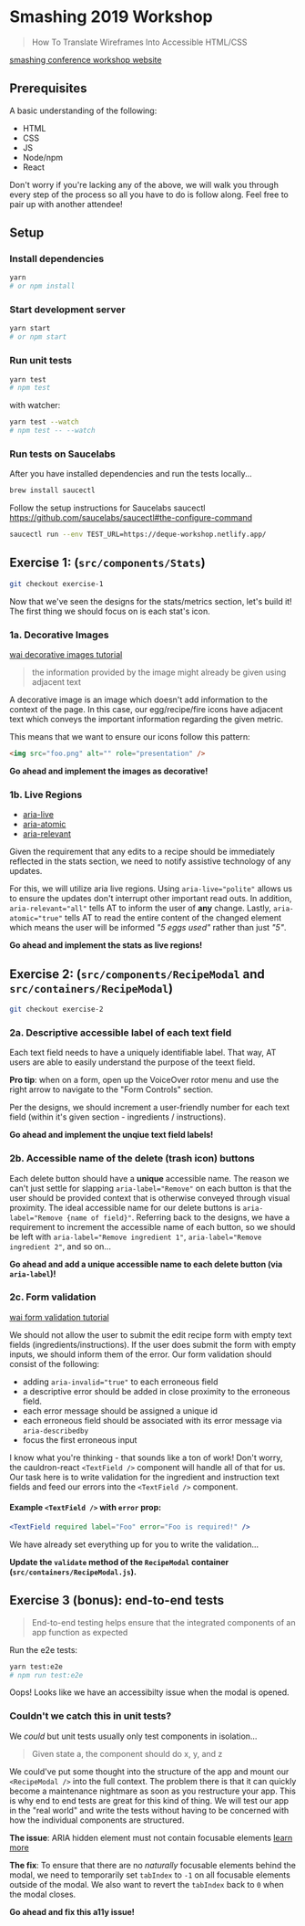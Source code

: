 # Smashing 2019 Workshop

> How To Translate Wireframes Into Accessible HTML/CSS

[smashing conference workshop website](https://smashingconf.com/sf-2019/workshops/deque)

## Prerequisites

A basic understanding of the following:

- HTML
- CSS
- JS
- Node/npm
- React

Don't worry if you're lacking any of the above, we will walk you through every step of the process so all you have to do is follow along. Feel free to pair up with another attendee!

## Setup

### Install dependencies

```sh
yarn
# or npm install
```

### Start development server

```sh
yarn start
# or npm start
```

### Run unit tests

```sh
yarn test
# npm test
```

with watcher:

```sh
yarn test --watch
# npm test -- --watch
```

### Run tests on Saucelabs

After you have installed dependencies and run the tests locally...

```sh
brew install saucectl
```

Follow the setup instructions for Saucelabs saucectl https://github.com/saucelabs/saucectl#the-configure-command

```sh
saucectl run --env TEST_URL=https://deque-workshop.netlify.app/
```

## Exercise 1: <Stats /> (`src/components/Stats`)

```sh
git checkout exercise-1
```

Now that we've seen the designs for the stats/metrics section, let's build it! The first thing we should focus on is each stat's icon.

### 1a. Decorative Images

[wai decorative images tutorial](https://www.w3.org/WAI/tutorials/images/decorative/)

> the information provided by the image might already be given using adjacent text

A decorative image is an image which doesn't add information to the context of the page. In this case, our egg/recipe/fire icons have adjacent text which conveys the important information regarding the given metric.

This means that we want to ensure our icons follow this pattern:

```html
<img src="foo.png" alt="" role="presentation" />
```

**Go ahead and implement the images as decorative!**

### 1b. Live Regions

- [aria-live](https://www.w3.org/WAI/PF/aria/states_and_properties#aria-live)
- [aria-atomic](https://www.w3.org/WAI/PF/aria/states_and_properties#aria-atomic)
- [aria-relevant](https://www.w3.org/WAI/PF/aria/states_and_properties#aria-relevant)

Given the requirement that any edits to a recipe should be immediately reflected in the stats section, we need to notify assistive technology of any updates.

For this, we will utilize aria live regions. Using `aria-live="polite"` allows us to ensure the updates don't interrupt other important read outs. In addition, `aria-relevant="all"` tells AT to inform the user of **any** change. Lastly, `aria-atomic="true"` tells AT to read the entire content of the changed element which means the user will be informed _"5 eggs used"_ rather than just _"5"_.

**Go ahead and implement the stats as live regions!**

## Exercise 2: <RecipeModal /> (`src/components/RecipeModal` and `src/containers/RecipeModal`)

```sh
git checkout exercise-2
```

### 2a. Descriptive accessible label of each text field

Each text field needs to have a uniquely identifiable label. That way, AT users are able to easily understand the purpose of the teext field.

**Pro tip**: when on a form, open up the VoiceOver rotor menu and use the right arrow to navigate to the "Form Controls" section.

Per the designs, we should increment a user-friendly number for each text field (within it's given section - ingredients / instructions).

**Go ahead and implement the unqiue text field labels!**

### 2b. Accessible name of the delete (trash icon) buttons

Each delete button should have a **unique** accessible name. The reason we can't just settle for slapping `aria-label="Remove"` on each button is that the user should be provided context that is otherwise conveyed through visual proximity. The ideal accessible name for our delete buttons is `aria-label="Remove {name of field}"`. Referring back to the designs, we have a requirement to increment the accessible name of each button, so we should be left with `aria-label="Remove ingredient 1"`, `aria-label="Remove ingredient 2"`, and so on...

**Go ahead and add a unique accessible name to each delete button (via `aria-label`)!**

### 2c. Form validation

[wai form validation tutorial](https://www.w3.org/WAI/tutorials/forms/validation/)

We should not allow the user to submit the edit recipe form with empty text fields (ingredients/instructions). If the user does submit the form with empty inputs, we should inform them of the error. Our form validation should consist of the following:

- adding `aria-invalid="true"` to each erroneous field
- a descriptive error should be added in close proximity to the erroneous field.
- each error message should be assigned a unique id
- each erroneous field should be associated with its error message via `aria-describedby`
- focus the first erroneous input

I know what you're thinking - that sounds like a ton of work! Don't worry, the cauldron-react `<TextField />` component will handle all of that for us. Our task here is to write validation for the ingredient and instruction text fields and feed our errors into the `<TextField />` component.

#### Example `<TextField />` with `error` prop:

```jsx
<TextField required label="Foo" error="Foo is required!" />
```

We have already set everything up for you to write the validation...

**Update the `validate` method of the `RecipeModal` container (`src/containers/RecipeModal.js`).**

## Exercise 3 (bonus): end-to-end tests

> End-to-end testing helps ensure that the integrated components of an app function as expected

Run the e2e tests:

```sh
yarn test:e2e
# npm run test:e2e
```

Oops! Looks like we have an accessibilty issue when the modal is opened.

### Couldn't we catch this in unit tests?

We _could_ but unit tests usually only test components in isolation...

> Given state a, the component should do x, y, and z

We could've put some thought into the structure of the app and mount our `<RecipeModal />` into the full context. The problem there is that it can quickly become a maintenance nightmare as soon as you restructure your app. This is why end to end tests are great for this kind of thing. We will test our app in the "real world" and write the tests without having to be concerned with how the individual components are structured.

**The issue**: ARIA hidden element must not contain focusable elements [learn more](https://dequeuniversity.com/rules/axe/3.2/aria-hidden-focus?application=coconut)

**The fix**: To ensure that there are no _naturally_ focusable elements behind the modal, we need to temporarily set `tabIndex` to `-1` on all focusable elements outside of the modal. We also want to revert the `tabIndex` back to `0` when the modal closes.

**Go ahead and fix this a11y issue!**

